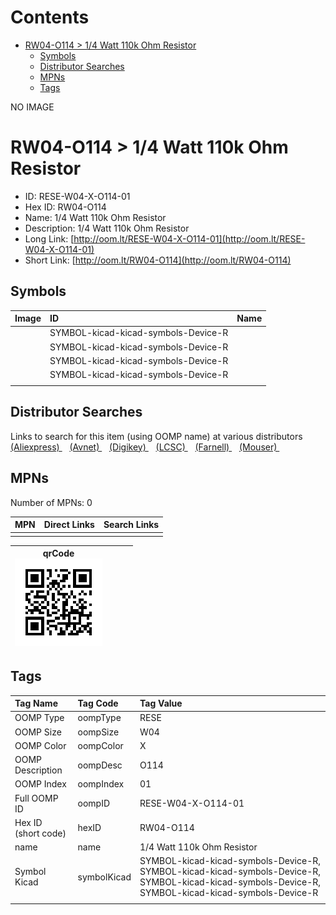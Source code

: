 



Contents
========

* [RW04-O114 > 1/4 Watt 110k Ohm Resistor](#rw04-o114--14-watt-110k-ohm-resistor)
	* [Symbols](#symbols)
	* [Distributor Searches](#distributor-searches)
	* [MPNs](#mpns)
	* [Tags](#tags)
  
NO IMAGE  
# RW04-O114 > 1/4 Watt 110k Ohm Resistor

- ID: RESE-W04-X-O114-01
- Hex ID: RW04-O114
- Name: 1/4 Watt 110k Ohm Resistor
- Description: 1/4 Watt 110k Ohm Resistor
- Long Link: [http://oom.lt/RESE-W04-X-O114-01](http://oom.lt/RESE-W04-X-O114-01)
- Short Link: [http://oom.lt/RW04-O114](http://oom.lt/RW04-O114)

## Symbols
  

|Image|ID|Name|
| :--- | :--- | :--- |
|![]()|SYMBOL-kicad-kicad-symbols-Device-R||
|![]()|SYMBOL-kicad-kicad-symbols-Device-R||
|![]()|SYMBOL-kicad-kicad-symbols-Device-R||
|![]()|SYMBOL-kicad-kicad-symbols-Device-R||
||||

## Distributor Searches
  
Links to search for this item (using OOMP name) at various distributors  
[(Aliexpress) ](https://www.aliexpress.com/wholesale?SearchText=11171/4+Watt+110k+Ohm+Resistor)&nbsp;&nbsp;&nbsp;[(Avnet) ](https://www.avnet.com/shop/us/search/1/4+Watt+110k+Ohm+Resistor)&nbsp;&nbsp;&nbsp;[(Digikey) ](https://www.digikey.co.uk/en/products/result?s=1/4+Watt+110k+Ohm+Resistor)&nbsp;&nbsp;&nbsp;[(LCSC) ](https://www.lcsc.com/search?q=1/4+Watt+110k+Ohm+Resistor)&nbsp;&nbsp;&nbsp;[(Farnell) ](https://uk.farnell.com/search?st=1/4+Watt+110k+Ohm+Resistor)&nbsp;&nbsp;&nbsp;[(Mouser) ](https://www.mouser.com/c/?q=1/4+Watt+110k+Ohm+Resistor)&nbsp;&nbsp;&nbsp;
## MPNs
  
Number of MPNs: 0  

|MPN|Direct Links|Search Links|
| :--- | :--- | :--- |
||||
  

|qrCode<br>[![](https://raw.githubusercontent.com/oomlout/oomlout_OOMP_parts_V2/main/RESE/W04/X/O114/01/qrCode_140.png)](https://github.com/oomlout/oomlout_OOMP_parts_V2/tree/main/RESE/W04/X/O114/01/qrCode.png)||||
| :---: | :---: | :---: | :---: |

## Tags
  

|Tag Name|Tag Code|Tag Value|
| :--- | :--- | :--- |
|OOMP Type|oompType|RESE|
|OOMP Size|oompSize|W04|
|OOMP Color|oompColor|X|
|OOMP Description|oompDesc|O114|
|OOMP Index|oompIndex|01|
|Full OOMP ID|oompID|RESE-W04-X-O114-01|
|Hex ID (short code)|hexID|RW04-O114|
|name|name|1/4 Watt 110k Ohm Resistor|
|Symbol Kicad|symbolKicad|SYMBOL-kicad-kicad-symbols-Device-R, SYMBOL-kicad-kicad-symbols-Device-R, SYMBOL-kicad-kicad-symbols-Device-R, SYMBOL-kicad-kicad-symbols-Device-R|
||||
